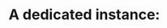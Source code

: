 ---
layout: answer
title: "A dedicated instance:"
blurb: "A dedicated instance only runs on single-tenant hardware. This means the physically hardware that supports the EC2 instance will not concurrently run any"
quid: 0
---